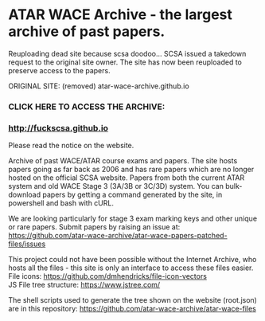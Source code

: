 # ATAR WACE Archive - the largest archive of past papers.
Reuploading dead site because scsa doodoo...
SCSA issued a takedown request to the original site owner. The site has now been reuploaded to preserve access to the papers. 

ORIGINAL SITE: (removed)
atar-wace-archive.github.io

### CLICK HERE TO ACCESS THE ARCHIVE:
### http://fuckscsa.github.io
Please read the notice on the website.

Archive of past WACE/ATAR course exams and papers.
The site hosts papers going as far back as 2006 and has rare papers which are no longer hosted on the official SCSA website. Papers from both the current ATAR system and old WACE Stage 3 (3A/3B or 3C/3D) system.
You can bulk-download papers by getting a command generated by the site, in powershell and bash with cURL.

We are looking particularly for stage 3 exam marking keys and other unique or rare papers. Submit papers by raising an issue at:
https://github.com/atar-wace-archive/atar-wace-papers-patched-files/issues

This project could not have been possible without the Internet Archive, who hosts all the files - this site is only an interface to access these files easier.  
File icons: https://github.com/dmhendricks/file-icon-vectors  
JS File tree structure: https://www.jstree.com/

The shell scripts used to generate the tree shown on the website (root.json) are in this repository:
https://github.com/atar-wace-archive/atar-wace-files
